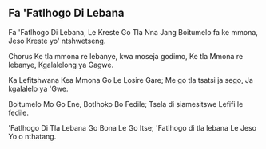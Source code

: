 ## Fa 'Fatlhogo Di Lebana

Fa 'Fatlhogo Di Lebana, Le Kreste Go Tla Nna Jang
Boitumelo fa ke mmona, Jeso Kreste yo' ntshwetseng.

Chorus
Ke tla mmona re lebanye, kwa moseja godimo,
Ke tla Mmona re lebanye, Kgalalelong ya Gagwe.

Ka Lefitshwana Kea Mmona Go Le Losire Gare;
Me go tla tsatsi ja sego, Ja kgalalelo ya 'Gwe.

Boitumelo Mo Go Ene, Botlhoko Bo Fedile;
Tsela di siamesitswe Lefifi le fedile.

'Fatlhogo Di Tla Lebana Go Bona Le Go Itse;
'Fatlhogo di tla lebana Le Jeso Yo o nthatang.

